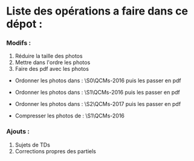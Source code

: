 # Liste des opérations a faire dans ce dépot :

### Modifs :
1. Réduire la taille des photos
2. Mettre dans l'ordre les photos
3. Faire des pdf avec les photos 

- Ordonner les photos dans : \S0\QCMs-2016 puis les passer en pdf
- Ordonner les photos dans : \S1\QCMs-2016 puis les passer en pdf
- Ordonner les photos dans : \S2\QCMs-2017 puis les passer en pdf

- Compresser les photos de : \S1\QCMs-2016

### Ajouts :
1. Sujets de TDs
2. Corrections propres des partiels
